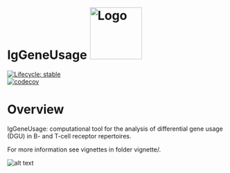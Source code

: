 # IgGeneUsage <a href="https://github.com/snaketron/IgGeneUsage/"><img src="inst/extdata/iglogo.png" height = 120 width = 120 alt="Logo"/>

[![Lifecycle: stable](https://img.shields.io/badge/lifecycle-stable-green.svg)](https://www.tidyverse.org/lifecycle/#stable)   
[![codecov](https://codecov.io/gh/snaketron/IgGeneUsage/branch/master/graph/badge.svg)](https://codecov.io/github/snaketron/IgGeneUsage)

# Overview
IgGeneUsage: computational tool for the analysis of differential gene usage (DGU) in B- and T-cell receptor repertoires.

For more information see vignettes in folder vignette/. 

![alt text](inst/extdata/readme.png)
